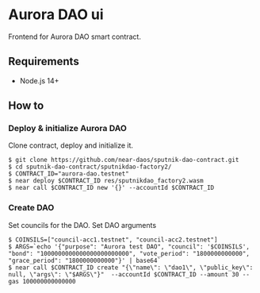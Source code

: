 # Aurora DAO ui

Frontend for Aurora DAO smart contract.

## Requirements
* Node.js 14+

## How to

### Deploy & initialize Aurora DAO
Clone contract, deploy and initialize it.
```shell
$ git clone https://github.com/near-daos/sputnik-dao-contract.git
$ cd sputnik-dao-contract/sputnikdao-factory2/
$ CONTRACT_ID="aurora-dao.testnet"
$ near deploy $CONTRACT_ID res/sputnikdao_factory2.wasm 
$ near call $CONTRACT_ID new '{}' --accountId $CONTRACT_ID  
```

### Create DAO
Set councils for the DAO. Set DAO arguments
```shell
$ COINSILS=["council-acc1.testnet", "council-acc2.testnet"]
$ ARGS=`echo '{"purpose": "Aurora test DAO", "council": '$COINSILS', "bond": "1000000000000000000000000", "vote_period": "1800000000000", "grace_period": "1800000000000"}' | base64`
$ near call $CONTRACT_ID create "{\"name\": \"dao1\", \"public_key\": null, \"args\": \"$ARGS\"}"  --accountId $CONTRACT_ID --amount 30 --gas 100000000000000
```
